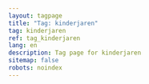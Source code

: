 ```yaml
---
layout: tagpage
title: "Tag: kinderjaren"
tag: kinderjaren
ref: tag_kinderjaren
lang: en
description: Tag page for kinderjaren
sitemap: false
robots: noindex
---
```

